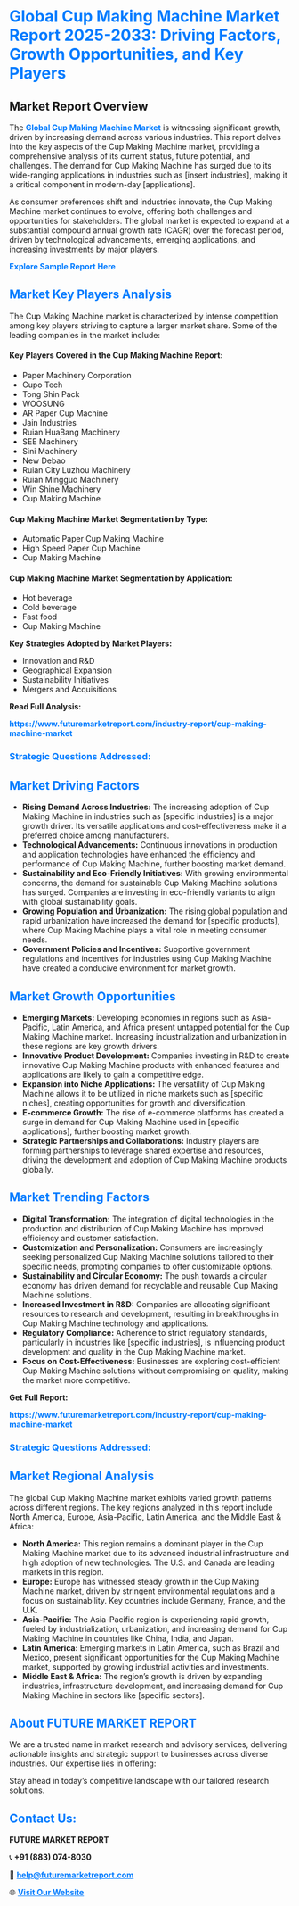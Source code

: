 <h1 style="color: #007BFF;">Global Cup Making Machine Market Report 2025-2033: Driving Factors, Growth Opportunities, and Key Players</h1>

<section id="overview">
<h2>Market Report Overview</h2>
<p>The <a href="https://www.futuremarketreport.com/industry-report/cup-making-machine-market" style="color: #007BFF; text-decoration: none;"><strong>Global Cup Making Machine Market</strong></a> is witnessing significant growth, driven by increasing demand across various industries. This report delves into the key aspects of the Cup Making Machine market, providing a comprehensive analysis of its current status, future potential, and challenges. The demand for Cup Making Machine has surged due to its wide-ranging applications in industries such as [insert industries], making it a critical component in modern-day [applications].</p>
<p>As consumer preferences shift and industries innovate, the Cup Making Machine market continues to evolve, offering both challenges and opportunities for stakeholders. The global market is expected to expand at a substantial compound annual growth rate (CAGR) over the forecast period, driven by technological advancements, emerging applications, and increasing investments by major players.</p>
</section>

<section id="overview">
<p><a href="https://www.futuremarketreport.com/request-sample/reportId=110331" style="color: #007BFF; text-decoration: none;"><strong>Explore Sample Report Here</strong></a></p>
</section>

<section id="key-players">
<h2 style="color: #007BFF;">Market Key Players Analysis</h2>
<p>The Cup Making Machine market is characterized by intense competition among key players striving to capture a larger market share. Some of the leading companies in the market include:</p>
<h4>Key Players Covered in the Cup Making Machine Report:</h4>
<ul><li>Paper Machinery Corporation</li><li>Cupo Tech</li><li>Tong Shin Pack</li><li>WOOSUNG</li><li>AR Paper Cup Machine</li><li>Jain Industries</li><li>Ruian HuaBang Machinery</li><li>SEE Machinery</li><li>Sini Machinery</li><li>New Debao</li><li>Ruian City Luzhou Machinery</li><li>Ruian Mingguo Machinery</li><li>Win Shine Machinery</li><li>Cup Making Machine</li></ul>
<h4>Cup Making Machine Market Segmentation by Type:</h4>
<ul><li>Automatic Paper Cup Making Machine</li><li>High Speed Paper Cup Machine</li><li>Cup Making Machine</li></ul>

<h4>Cup Making Machine Market Segmentation by Application:</h4>
<ul><li>Hot beverage</li><li>Cold beverage</li><li>Fast food</li><li>Cup Making Machine</li></ul>
<p><strong>Key Strategies Adopted by Market Players:</strong></p>
<ul>
<li>Innovation and R&D</li>
<li>Geographical Expansion</li>
<li>Sustainability Initiatives</li>
<li>Mergers and Acquisitions</li>
</ul>
</section>

<section>
<p><strong>Read Full Analysis: </strong></p><a href="https://www.futuremarketreport.com/industry-report/cup-making-machine-market" style="color: #007BFF; text-decoration: none;"><strong>https://www.futuremarketreport.com/industry-report/cup-making-machine-market</strong></a>
<h3 style="color: #007BFF;">Strategic Questions Addressed:</h3>
</section>

<section id="driving-factors">
<h2 style="color: #007BFF;">Market Driving Factors</h2>
<ul>
<li><strong>Rising Demand Across Industries:</strong> The increasing adoption of Cup Making Machine in industries such as [specific industries] is a major growth driver. Its versatile applications and cost-effectiveness make it a preferred choice among manufacturers.</li>
<li><strong>Technological Advancements:</strong> Continuous innovations in production and application technologies have enhanced the efficiency and performance of Cup Making Machine, further boosting market demand.</li>
<li><strong>Sustainability and Eco-Friendly Initiatives:</strong> With growing environmental concerns, the demand for sustainable Cup Making Machine solutions has surged. Companies are investing in eco-friendly variants to align with global sustainability goals.</li>
<li><strong>Growing Population and Urbanization:</strong> The rising global population and rapid urbanization have increased the demand for [specific products], where Cup Making Machine plays a vital role in meeting consumer needs.</li>
<li><strong>Government Policies and Incentives:</strong> Supportive government regulations and incentives for industries using Cup Making Machine have created a conducive environment for market growth.</li>
</ul>
</section>

<section id="growth-opportunities">
<h2 style="color: #007BFF;">Market Growth Opportunities</h2>
<ul>
<li><strong>Emerging Markets:</strong> Developing economies in regions such as Asia-Pacific, Latin America, and Africa present untapped potential for the Cup Making Machine market. Increasing industrialization and urbanization in these regions are key growth drivers.</li>
<li><strong>Innovative Product Development:</strong> Companies investing in R&D to create innovative Cup Making Machine products with enhanced features and applications are likely to gain a competitive edge.</li>
<li><strong>Expansion into Niche Applications:</strong> The versatility of Cup Making Machine allows it to be utilized in niche markets such as [specific niches], creating opportunities for growth and diversification.</li>
<li><strong>E-commerce Growth:</strong> The rise of e-commerce platforms has created a surge in demand for Cup Making Machine used in [specific applications], further boosting market growth.</li>
<li><strong>Strategic Partnerships and Collaborations:</strong> Industry players are forming partnerships to leverage shared expertise and resources, driving the development and adoption of Cup Making Machine products globally.</li>
</ul>
</section>

<section id="trending-factors">
<h2 style="color: #007BFF;">Market Trending Factors</h2>
<ul>
<li><strong>Digital Transformation:</strong> The integration of digital technologies in the production and distribution of Cup Making Machine has improved efficiency and customer satisfaction.</li>
<li><strong>Customization and Personalization:</strong> Consumers are increasingly seeking personalized Cup Making Machine solutions tailored to their specific needs, prompting companies to offer customizable options.</li>
<li><strong>Sustainability and Circular Economy:</strong> The push towards a circular economy has driven demand for recyclable and reusable Cup Making Machine solutions.</li>
<li><strong>Increased Investment in R&D:</strong> Companies are allocating significant resources to research and development, resulting in breakthroughs in Cup Making Machine technology and applications.</li>
<li><strong>Regulatory Compliance:</strong> Adherence to strict regulatory standards, particularly in industries like [specific industries], is influencing product development and quality in the Cup Making Machine market.</li>
<li><strong>Focus on Cost-Effectiveness:</strong> Businesses are exploring cost-efficient Cup Making Machine solutions without compromising on quality, making the market more competitive.</li>
</ul>
</section>

<section>
<p><strong>Get Full Report: </strong></p><a href="https://www.futuremarketreport.com/industry-report/cup-making-machine-market" style="color: #007BFF; text-decoration: none;"><strong>https://www.futuremarketreport.com/industry-report/cup-making-machine-market</strong></a>
<h3 style="color: #007BFF;">Strategic Questions Addressed:</h3>
</section>


<section id="regional-analysis">
<h2 style="color: #007BFF;">Market Regional Analysis</h2>
<p>The global Cup Making Machine market exhibits varied growth patterns across different regions. The key regions analyzed in this report include North America, Europe, Asia-Pacific, Latin America, and the Middle East & Africa:</p>
<ul>
<li><strong>North America:</strong> This region remains a dominant player in the Cup Making Machine market due to its advanced industrial infrastructure and high adoption of new technologies. The U.S. and Canada are leading markets in this region.</li>
<li><strong>Europe:</strong> Europe has witnessed steady growth in the Cup Making Machine market, driven by stringent environmental regulations and a focus on sustainability. Key countries include Germany, France, and the U.K.</li>
<li><strong>Asia-Pacific:</strong> The Asia-Pacific region is experiencing rapid growth, fueled by industrialization, urbanization, and increasing demand for Cup Making Machine in countries like China, India, and Japan.</li>
<li><strong>Latin America:</strong> Emerging markets in Latin America, such as Brazil and Mexico, present significant opportunities for the Cup Making Machine market, supported by growing industrial activities and investments.</li>
<li><strong>Middle East & Africa:</strong> The region’s growth is driven by expanding industries, infrastructure development, and increasing demand for Cup Making Machine in sectors like [specific sectors].</li>
</ul>
</section>

<footer>
<h2 style="color: #007BFF;">About FUTURE MARKET REPORT</h2>
<p>We are a trusted name in market research and advisory services, delivering actionable insights and strategic support to businesses across diverse industries. Our expertise lies in offering:</p>

<p>Stay ahead in today’s competitive landscape with our tailored research solutions.</p>

<h2 style="color: #007BFF;">Contact Us:</h2>
<p><strong>FUTURE MARKET REPORT</strong></p>
<p>📞 <strong>+91 (883) 074-8030</strong></p>
<p>📧 <strong><a href="mailto:help@futuremarketreport.com" style="color: #007BFF;">help@futuremarketreport.com</a></strong></p>
<p>🌐 <strong><a href="https://www.futuremarketreport.com/" style="color: #007BFF;">Visit Our Website</a></strong></p>
</footer>